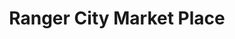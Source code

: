 ---
title: "Ranger City Market Place"
url: /wausaukee/ranger-city-market-place/
shop: Lebensmittel
---